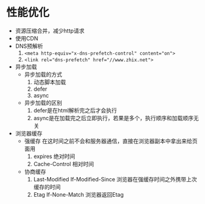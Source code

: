 # 性能优化
  - 资源压缩合并，减少http请求
  - 使用CDN
  - DNS预解析
    1. `<meta http-equiv="x-dns-prefetch-control" content="on">`
    2. `<link rel="dns-prefetch" href="//www.zhix.net">`
  - 异步加载
    - 异步加载的方式
      1. 动态脚本加载
      2. defer
      3. async
    - 异步加载的区别
      1. defer是在html解析完之后才会执行
      2. async是在加载完之后立即执行，若果是多个，执行顺序和加载顺序无关
  - 浏览器缓存
    - 强缓存 在这时间之前不会和服务器通信，直接在浏览器副本中拿出来给页面用
      1. expires 绝对时间
      2. Cache-Control 相对时间
    - 协商缓存
      1. Last-Modified If-Modified-Since 浏览器在强缓存时间之外携带上次缓存的时间
      2. Etag If-None-Match 浏览器返回Etag
